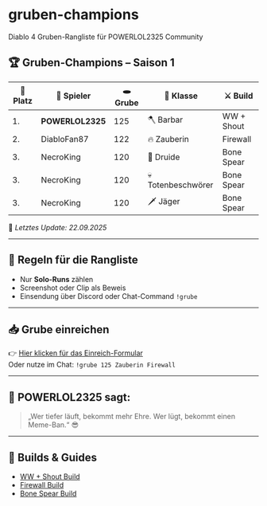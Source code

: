 # gruben-champions
Diablo 4 Gruben-Rangliste für POWERLOL2325 Community
## 🏆 Gruben-Champions – Saison 1

| 🥇 Platz | 👤 Spieler        | 🕳️ Grube | 🧙 Klasse         | ⚔️ Build         |
|---------|-------------------|----------|-------------------|------------------|
| 1.      | **POWERLOL2325**  | 125      | 🪓 Barbar          | WW + Shout       |
| 2.      | DiabloFan87       | 122      | 🔥 Zauberin        | Firewall         |
| 3.      | NecroKing         | 120      | 🐻 Druide          | Bone Spear       |
| 3.      | NecroKing         | 120      | 💀 Totenbeschwörer | Bone Spear       |
| 3.      | NecroKing         | 120      | 🗡️ Jäger           | Bone Spear       |


📅 *Letztes Update: 22.09.2025*

---  

## 📜 Regeln für die Rangliste
- Nur **Solo-Runs** zählen
- Screenshot oder Clip als Beweis
- Einsendung über Discord oder Chat-Command `!grube`

---

## 📥 Grube einreichen
👉 [Hier klicken für das Einreich-Formular](https://deinlink.de)  
Oder nutze im Chat: `!grube 125 Zauberin Firewall`

---

## 🧠 POWERLOL2325 sagt:
> „Wer tiefer läuft, bekommt mehr Ehre. Wer lügt, bekommt einen Meme-Ban.“ 😎

---

## 🔗 Builds & Guides
- [WW + Shout Build](https://d4builds.gg/barbar/ww-shout-meta)
- [Firewall Build](https://d4builds.gg/sorceress/firewall)
- [Bone Spear Build](https://d4builds.gg/necro/bone-spear)

